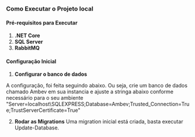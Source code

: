 ### Como Executar o Projeto local

#### Pré-requisitos para Executar
1. **.NET Core**
2. **SQL Server**
3. **RabbitMQ**

#### Configuração Inicial

1. **Configurar o banco de dados**

 A configuração, foi feita seguindo abaixo. 
 Ou seja, crie um banco de dados chamado Ambev em sua instancia e ajuste a stringa abaixo conforme necessário para o seu ambiente
  "Server=localhost\\SQLEXPRESS;Database=Ambev;Trusted_Connection=True;TrustServerCertificate=True"
   

2. **Rodar as Migrations**
Uma migration inicial está criada, basta executar Update-Database.


